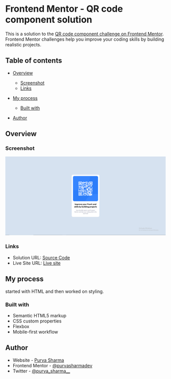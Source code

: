 # Frontend Mentor - QR code component solution

This is a solution to the [QR code component challenge on Frontend Mentor](https://www.frontendmentor.io/challenges/qr-code-component-iux_sIO_H). Frontend Mentor challenges help you improve your coding skills by building realistic projects. 

## Table of contents

- [Overview](#overview)
  - [Screenshot](#screenshot)
  - [Links](#links)
- [My process](#my-process)
  - [Built with](#built-with)

- [Author](#author)



## Overview

### Screenshot

![](./ss.PNG)







### Links

- Solution URL: [Source Code](https://github.com/purvasharmadev/frontend-mentor-one/blob/main/index.html)
- Live Site URL: [Live site](https://meek-hummingbird-caf2f1.netlify.app/)

## My process
started with HTML and then worked on styling.

### Built with

- Semantic HTML5 markup
- CSS custom properties
- Flexbox
- Mobile-first workflow





## Author

- Website - [Purva Sharma](https://purvasharma.netlify.app/)
- Frontend Mentor - [@purvasharmadev](https://www.frontendmentor.io/profile/purvasharmadev)
- Twitter - [@purva_sharma__ ](https://twitter.com/Purva_Sharma__)
